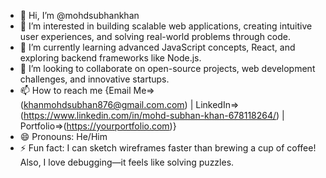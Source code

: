 - 👋 Hi, I’m @mohdsubhankhan
- 👀 I’m interested in building scalable web applications, creating intuitive user experiences, and solving real-world problems through code.
- 🌱 I’m currently learning advanced JavaScript concepts, React, and exploring backend frameworks like Node.js.
- 💞️ I’m looking to collaborate on open-source projects, web development challenges, and innovative startups.
- 📫 How to reach me {Email Me=>(khanmohdsubhan876@gmail.com.com) | LinkedIn=>(https://www.linkedin.com/in/mohd-subhan-khan-678118264/) | Portfolio=>(https://yourportfolio.com)}
- 😄 Pronouns: He/Him
- ⚡ Fun fact: I can sketch wireframes faster than brewing a cup of coffee! Also, I love debugging—it feels like solving puzzles.

<!---
mohdsubhankhan/mohdsubhankhan is a ✨ special ✨ repository because its `README.md` (this file) appears on your GitHub profile.
You can click the Preview link to take a look at your changes.
--->
